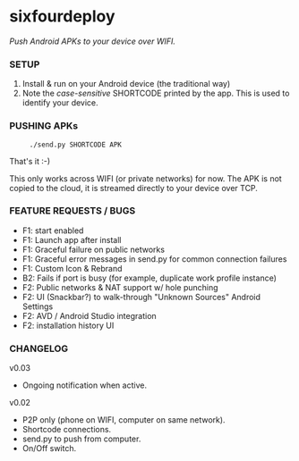 # sixfourdeploy

*Push Android APKs to your device over WIFI.*

### SETUP
1. Install & run on your Android device (the traditional way)
2. Note the _case-sensitive_ SHORTCODE printed by the app. This is used to identify your device.

### PUSHING APKs
```     ./send.py SHORTCODE APK```

That's it :-)

This only works across WIFI (or private networks) for now. The APK is not copied to the cloud, it
is streamed directly to your device over TCP.

### FEATURE REQUESTS / BUGS
- F1: start enabled
- F1: Launch app after install
- F1: Graceful failure on public networks
- F1: Graceful error messages in send.py for common connection failures
- F1: Custom Icon & Rebrand
- B2: Fails if port is busy (for example, duplicate work profile instance)
- F2: Public networks & NAT support w/ hole punching
- F2: UI (Snackbar?) to walk-through "Unknown Sources" Android Settings
- F2: AVD / Android Studio integration
- F2: installation history UI

### CHANGELOG
v0.03
- Ongoing notification when active.

v0.02
- P2P only (phone on WIFI, computer on same network).
- Shortcode connections.
- send.py to push from computer.
- On/Off switch.
